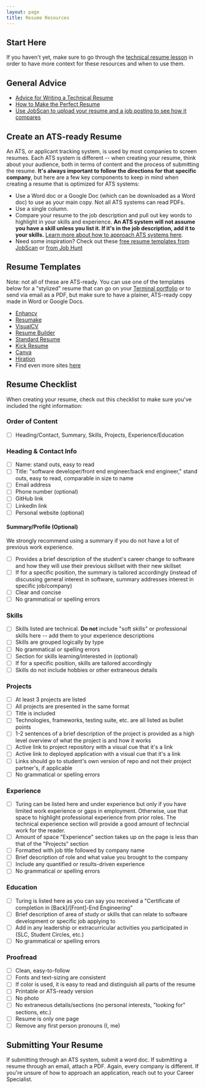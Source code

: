 ```yaml
---
layout: page
title: Resume Resources
---
```


## Start Here
If you haven't yet, make sure to go through the [technical resume lesson](/module_two/mod2_week1) in order to have more context for these resources and when to use them. 

## General Advice

* [Advice for Writing a Technical Resume](https://css-tricks.com/advice-for-writing-a-technical-resume/)
* [How to Make the Perfect Resume](https://www.themuse.com/advice/how-to-make-a-resume-examples)
* [Use JobScan to upload your resume and a job posting to see how it compares](https://www.jobscan.co/)

## Create an ATS-ready Resume
An ATS, or applicant tracking system, is used by most companies to screen resumes. Each ATS system is different -- when creating your resume, think about your audience, both in terms of content and the process of submitting the resume. **It's always important to follow the directions for that specific company**, but here are a few key components to keep in mind when creating a resume that is optimized for ATS systems:

* Use a Word doc or a Google Doc (which can be downloaded as a Word doc) to use as your main copy. Not all ATS systems can read PDFs.
* Use a single column. 
* Compare your resume to the job description and pull out key words to highlight in your skills and experience. **An ATS system will not assume you have a skill unless you list it. If it's in the job description, add it to your skills.** [Learn more about how to approach ATS systems here](https://www.jobscan.co/applicant-tracking-systems).
* Need some inspiration? Check out these [free resume templates from JobScan](https://www.jobscan.co/resume-templates) or [from Job Hunt](https://www.job-hunt.org/resume-samples/sample-resumes.shtml)

## Resume Templates
Note: not all of these are ATS-ready. You can use one of the templates below for a "stylized" resume that can go on your [Terminal portfolio](https://terminal.turing.edu) or to send via email as a PDF, but make sure to have a plainer, ATS-ready copy made in Word or Google Docs. 

* [Enhancv](https://enhancv.com/)
* [Resumake](https://resumake.io/)
* [VisualCV](https://www.visualcv.com/resume-builder/)
* [Resume Builder](https://resume-builder.qwilr.com/)
* [Standard Resume](https://standardresume.co/)
* [Kick Resume](https://www.kickresume.com/)
* [Canva](https://www.canva.com/)
* [Hiration](https://www.hiration.com/)
* Find even more sites [here](https://www.producthunt.com/e/create-a-beautiful-resume)

## Resume Checklist
When creating your resume, check out this checklist to make sure you've included the right information:

### Order of Content
- [ ] Heading/Contact, Summary, Skills, Projects, Experience/Education

### Heading & Contact Info
- [ ] Name: stand outs, easy to read
- [ ] Title: "software developer/front end engineer/back end engineer," stand outs, easy to read, comparable in size to name 
- [ ] Email address
- [ ] Phone number (optional)
- [ ] GitHub link 
- [ ] LinkedIn link 
- [ ] Personal website (optional)

#### Summary/Profile (Optional)
We strongly recommend using a summary if you do not have a lot of previous work experience. 

- [ ] Provides a brief description of the student's career change to software and how they will use their previous skillset with their new skillset
- [ ] If for a specific position, the summary is tailored accordingly (instead of discussing general interest in software, summary addresses interest in specific job/company)
- [ ] Clear and concise
- [ ] No grammatical or spelling errors

### Skills
- [ ] Skills listed are technical. **Do not** include "soft skills" or professional skills here -- add them to your experience descriptions 
- [ ] Skills are grouped logically by type
- [ ] No grammatical or spelling errors
- [ ] Section for skills learning/interested in (optional)
- [ ] If for a specific position, skills are tailored accordingly
- [ ] Skills do not include hobbies or other extraneous details

### Projects
- [ ] At least 3 projects are listed
- [ ] All projects are presented in the same format
- [ ] Title is included
- [ ] Technologies, frameworks, testing suite, etc. are all listed as bullet points
- [ ] 1-2 sentences of a brief description of the project is provided as a high level overview of what the project is and how it works
- [ ] Active link to project repository with a visual cue that it's a link
- [ ] Active link to deployed application with a visual cue that it's a link
- [ ] Links should go to student's own version of repo and not their project partner's, if applicable
- [ ] No grammatical or spelling errors

### Experience
- [ ] Turing can be listed here and under experience but only if you have limited work experience or gaps in employment. Otherwise, use that space to highlight professional experience from prior roles. The technical experience section will provide a good amount of techncial work for the reader. 
- [ ] Amount of space "Experience" section takes up on the page is less than that of the "Projects" section
- [ ] Formatted with job title followed by company name
- [ ] Brief description of role and what value you brought to the company
- [ ] Include any quantified or results-driven experience
- [ ] No grammatical or spelling errors

### Education
- [ ] Turing is listed here as you can say you received a "Certificate of completion in [Back]/[Front]-End Engineering"
- [ ] Brief description of area of study or skills that can relate to software development or specific job applying to
- [ ] Add in any leadership or extracurricular activities you participated in (SLC, Student Circles, etc.)
- [ ] No grammatical or spelling errors

### Proofread
- [ ] Clean, easy-to-follow
- [ ] Fonts and text-sizing are consistent
- [ ] If color is used, it is easy to read and distinguish all parts of the resume 
- [ ] Printable or ATS-ready version
- [ ] No photo
- [ ] No extraneous details/sections (no personal interests, "looking for" sections, etc.)
- [ ] Resume is only one page
- [ ] Remove any first person pronouns (I, me)

## Submitting Your Resume
If submitting through an ATS system, submit a word doc. If submitting a resume through an email, attach a PDF. Again, every company is different. If you're unsure of how to approach an application, reach out to your Career Specialist. 
